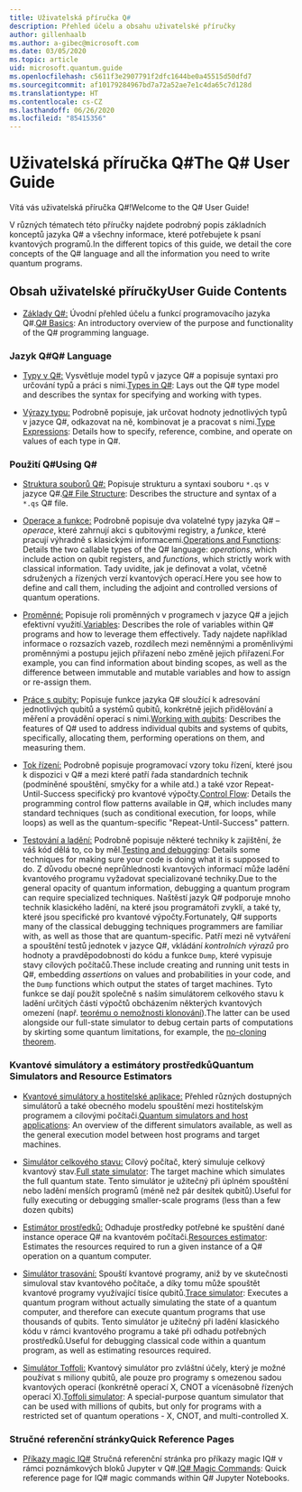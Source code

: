 ```yaml
---
title: Uživatelská příručka Q#
description: Přehled účelu a obsahu uživatelské příručky
author: gillenhaalb
ms.author: a-gibec@microsoft.com
ms.date: 03/05/2020
ms.topic: article
uid: microsoft.quantum.guide
ms.openlocfilehash: c5611f3e2907791f2dfc1644be0a45515d50dfd7
ms.sourcegitcommit: af10179284967bd7a72a52ae7e1c4da65c7d128d
ms.translationtype: HT
ms.contentlocale: cs-CZ
ms.lasthandoff: 06/26/2020
ms.locfileid: "85415356"
---
```

# <a name="the-q-user-guide"></a><span data-ttu-id="f9594-103">Uživatelská příručka Q#</span><span class="sxs-lookup"><span data-stu-id="f9594-103">The Q# User Guide</span></span>

<span data-ttu-id="f9594-104">Vítá vás uživatelská příručka Q#!</span><span class="sxs-lookup"><span data-stu-id="f9594-104">Welcome to the Q# User Guide!</span></span> 

<span data-ttu-id="f9594-105">V různých tématech této příručky najdete podrobný popis základních konceptů jazyka Q# a všechny informace, které potřebujete k psaní kvantových programů.</span><span class="sxs-lookup"><span data-stu-id="f9594-105">In the different topics of this guide, we detail the core concepts of the Q# language and all the information you need to write quantum programs.</span></span>

## <a name="user-guide-contents"></a><span data-ttu-id="f9594-106">Obsah uživatelské příručky</span><span class="sxs-lookup"><span data-stu-id="f9594-106">User Guide Contents</span></span>

- <span data-ttu-id="f9594-107">[Základy Q#:](xref:microsoft.quantum.guide.basics) Úvodní přehled účelu a funkcí programovacího jazyka Q#.</span><span class="sxs-lookup"><span data-stu-id="f9594-107">[Q# Basics](xref:microsoft.quantum.guide.basics): An introductory overview of the purpose and functionality of the Q# programming language.</span></span> 

### <a name="q-language"></a><span data-ttu-id="f9594-108">Jazyk Q#</span><span class="sxs-lookup"><span data-stu-id="f9594-108">Q# Language</span></span>

- <span data-ttu-id="f9594-109">[Typy v Q#:](xref:microsoft.quantum.guide.types) Vysvětluje model typů v jazyce Q# a popisuje syntaxi pro určování typů a práci s nimi.</span><span class="sxs-lookup"><span data-stu-id="f9594-109">[Types in Q#](xref:microsoft.quantum.guide.types): Lays out the Q# type model and describes the syntax for specifying and working with types.</span></span>

- <span data-ttu-id="f9594-110">[Výrazy typu:](xref:microsoft.quantum.guide.expressions) Podrobně popisuje, jak určovat hodnoty jednotlivých typů v jazyce Q#, odkazovat na ně, kombinovat je a pracovat s nimi.</span><span class="sxs-lookup"><span data-stu-id="f9594-110">[Type Expressions](xref:microsoft.quantum.guide.expressions): Details how to specify, reference, combine, and operate on values of each type in Q#.</span></span> 

### <a name="using-q"></a><span data-ttu-id="f9594-111">Použití Q#</span><span class="sxs-lookup"><span data-stu-id="f9594-111">Using Q#</span></span>

- <span data-ttu-id="f9594-112">[Struktura souborů Q#:](xref:microsoft.quantum.guide.filestructure) Popisuje strukturu a syntaxi souboru `*.qs` v jazyce Q#.</span><span class="sxs-lookup"><span data-stu-id="f9594-112">[Q# File Structure](xref:microsoft.quantum.guide.filestructure): Describes the structure and syntax of a `*.qs` Q# file.</span></span>

- <span data-ttu-id="f9594-113">[Operace a funkce:](xref:microsoft.quantum.guide.operationsfunctions) Podrobně popisuje dva volatelné typy jazyka Q# – *operace*, které zahrnují akci s qubitovými registry, a *funkce*, které pracují výhradně s klasickými informacemi.</span><span class="sxs-lookup"><span data-stu-id="f9594-113">[Operations and Functions](xref:microsoft.quantum.guide.operationsfunctions): Details the two callable types of the Q# language: *operations*, which include action on qubit registers, and *functions*, which strictly work with classical information.</span></span> 
    <span data-ttu-id="f9594-114">Tady uvidíte, jak je definovat a volat, včetně sdružených a řízených verzí kvantových operací.</span><span class="sxs-lookup"><span data-stu-id="f9594-114">Here you see how to define and call them, including the adjoint and controlled versions of quantum operations.</span></span>

- <span data-ttu-id="f9594-115">[Proměnné:](xref:microsoft.quantum.guide.variables) Popisuje roli proměnných v programech v jazyce Q# a jejich efektivní využití.</span><span class="sxs-lookup"><span data-stu-id="f9594-115">[Variables](xref:microsoft.quantum.guide.variables): Describes the role of variables within Q# programs and how to leverage them effectively.</span></span> 
    <span data-ttu-id="f9594-116">Tady najdete například informace o rozsazích vazeb, rozdílech mezi neměnnými a proměnlivými proměnnými a postupu jejich přiřazení nebo změně jejich přiřazení.</span><span class="sxs-lookup"><span data-stu-id="f9594-116">For example, you can find information about binding scopes, as well as the difference between immutable and mutable variables and how to assign or re-assign them.</span></span>

- <span data-ttu-id="f9594-117">[Práce s qubity:](xref:microsoft.quantum.guide.qubits) Popisuje funkce jazyka Q# sloužící k adresování jednotlivých qubitů a systémů qubitů, konkrétně jejich přidělování a měření a provádění operací s nimi.</span><span class="sxs-lookup"><span data-stu-id="f9594-117">[Working with qubits](xref:microsoft.quantum.guide.qubits): Describes the features of Q# used to address individual qubits and systems of qubits, specifically, allocating them, performing operations on them, and measuring them.</span></span> 

- <span data-ttu-id="f9594-118">[Tok řízení:](xref:microsoft.quantum.guide.controlflow) Podrobně popisuje programovací vzory toku řízení, které jsou k dispozici v Q# a mezi které patří řada standardních technik (podmíněné spouštění, smyčky for a while atd.) a také vzor Repeat-Until-Success specifický pro kvantové výpočty.</span><span class="sxs-lookup"><span data-stu-id="f9594-118">[Control Flow](xref:microsoft.quantum.guide.controlflow): Details the programming control flow patterns available in Q#, which includes many standard techniques (such as conditional execution, for loops, while loops) as well as the quantum-specific "Repeat-Until-Success" pattern.</span></span>

- <span data-ttu-id="f9594-119">[Testování a ladění:](xref:microsoft.quantum.guide.testingdebugging) Podrobně popisuje některé techniky k zajištění, že váš kód dělá to, co by měl.</span><span class="sxs-lookup"><span data-stu-id="f9594-119">[Testing and debugging](xref:microsoft.quantum.guide.testingdebugging): Details some techniques for making sure your code is doing what it is supposed to do.</span></span> 
    <span data-ttu-id="f9594-120">Z důvodu obecné neprůhlednosti kvantových informací může ladění kvantového programu vyžadovat specializované techniky.</span><span class="sxs-lookup"><span data-stu-id="f9594-120">Due to the general opacity of quantum information, debugging a quantum program can require specialized techniques.</span></span> 
    <span data-ttu-id="f9594-121">Naštěstí jazyk Q# podporuje mnoho technik klasického ladění, na které jsou programátoři zvyklí, a také ty, které jsou specifické pro kvantové výpočty.</span><span class="sxs-lookup"><span data-stu-id="f9594-121">Fortunately, Q# supports many of the classical debugging techniques programmers are familiar with, as well as those that are quantum-specific.</span></span> <span data-ttu-id="f9594-122">Patří mezi ně vytváření a spouštění testů jednotek v jazyce Q#, vkládání *kontrolních výrazů* pro hodnoty a pravděpodobnosti do kódu a funkce `Dump`, které vypisuje stavy cílových počítačů.</span><span class="sxs-lookup"><span data-stu-id="f9594-122">These include creating and running unit tests in Q#, embedding *assertions* on values and probabilities in your code, and the `Dump` functions which output the states of target machines.</span></span> 
    <span data-ttu-id="f9594-123">Tyto funkce se dají použít společně s naším simulátorem celkového stavu k ladění určitých částí výpočtů obcházením některých kvantových omezení (např. [teorému o nemožnosti klonování](xref:microsoft.quantum.concepts.pauli)).</span><span class="sxs-lookup"><span data-stu-id="f9594-123">The latter can be used alongside our full-state simulator to debug certain parts of computations by skirting some quantum limitations, for example, the [no-cloning theorem](xref:microsoft.quantum.concepts.pauli).</span></span>

### <a name="quantum-simulators-and-resource-estimators"></a><span data-ttu-id="f9594-124">Kvantové simulátory a estimátory prostředků</span><span class="sxs-lookup"><span data-stu-id="f9594-124">Quantum Simulators and Resource Estimators</span></span>

- <span data-ttu-id="f9594-125">[Kvantové simulátory a hostitelské aplikace:](xref:microsoft.quantum.machines) Přehled různých dostupných simulátorů a také obecného modelu spouštění mezi hostitelským programem a cílovými počítači.</span><span class="sxs-lookup"><span data-stu-id="f9594-125">[Quantum simulators and host applications](xref:microsoft.quantum.machines): An overview of the different simulators available, as well as the general execution model between host programs and target machines.</span></span>

- <span data-ttu-id="f9594-126">[Simulátor celkového stavu:](xref:microsoft.quantum.machines.full-state-simulator) Cílový počítač, který simuluje celkový kvantový stav.</span><span class="sxs-lookup"><span data-stu-id="f9594-126">[Full state simulator](xref:microsoft.quantum.machines.full-state-simulator): The target machine which simulates the full quantum state.</span></span> <span data-ttu-id="f9594-127">Tento simulátor je užitečný při úplném spouštění nebo ladění menších programů (méně než pár desítek qubitů).</span><span class="sxs-lookup"><span data-stu-id="f9594-127">Useful for fully executing or debugging smaller-scale programs (less than a few dozen qubits)</span></span>

- <span data-ttu-id="f9594-128">[Estimátor prostředků:](xref:microsoft.quantum.machines.resources-estimator) Odhaduje prostředky potřebné ke spuštění dané instance operace Q# na kvantovém počítači.</span><span class="sxs-lookup"><span data-stu-id="f9594-128">[Resources estimator](xref:microsoft.quantum.machines.resources-estimator): Estimates the resources required to run a given instance of a Q# operation on a quantum computer.</span></span>

- <span data-ttu-id="f9594-129">[Simulátor trasování:](xref:microsoft.quantum.machines.qc-trace-simulator.intro) Spouští kvantové programy, aniž by ve skutečnosti simuloval stav kvantového počítače, a díky tomu může spouštět kvantové programy využívající tisíce qubitů.</span><span class="sxs-lookup"><span data-stu-id="f9594-129">[Trace simulator](xref:microsoft.quantum.machines.qc-trace-simulator.intro): Executes a quantum program without actually simulating the state of a quantum computer, and therefore can execute quantum programs that use thousands of qubits.</span></span> <span data-ttu-id="f9594-130">Tento simulátor je užitečný při ladění klasického kódu v rámci kvantového programu a také při odhadu potřebných prostředků.</span><span class="sxs-lookup"><span data-stu-id="f9594-130">Useful for debugging classical code within a quantum program, as well as estimating resources required.</span></span>

- <span data-ttu-id="f9594-131">[Simulátor Toffoli:](xref:microsoft.quantum.machines.toffoli-simulator) Kvantový simulátor pro zvláštní účely, který je možné používat s miliony qubitů, ale pouze pro programy s omezenou sadou kvantových operací (konkrétně operací X, CNOT a vícenásobně řízených operací X).</span><span class="sxs-lookup"><span data-stu-id="f9594-131">[Toffoli simulator](xref:microsoft.quantum.machines.toffoli-simulator): A special-purpose quantum simulator that can be used with millions of qubits, but only for programs with a restricted set of quantum operations - X, CNOT, and multi-controlled X.</span></span>

### <a name="quick-reference-pages"></a><span data-ttu-id="f9594-132">Stručné referenční stránky</span><span class="sxs-lookup"><span data-stu-id="f9594-132">Quick Reference Pages</span></span>

- <span data-ttu-id="f9594-133">[Příkazy magic IQ#](xref:microsoft.quantum.guide.quickref.iqsharp) Stručná referenční stránka pro příkazy magic IQ# v rámci poznámkových bloků Jupyter v Q#.</span><span class="sxs-lookup"><span data-stu-id="f9594-133">[IQ# Magic Commands](xref:microsoft.quantum.guide.quickref.iqsharp): Quick reference page for IQ# magic commands within Q# Jupyter Notebooks.</span></span>
